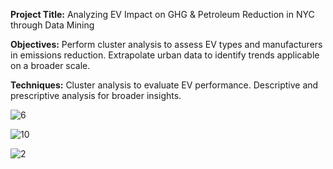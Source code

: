 **Project Title:**
Analyzing EV Impact on GHG & Petroleum Reduction in NYC through Data Mining

**Objectives:**
Perform cluster analysis to assess EV types and manufacturers in emissions reduction.
Extrapolate urban data to identify trends applicable on a broader scale.

**Techniques:**
Cluster analysis to evaluate EV performance.
Descriptive and prescriptive analysis for broader insights.


![6](https://github.com/abhinav14kr/Electronic_Vehicular_Emission_NY/assets/139970672/1c7665e9-d51d-4af9-9aea-0c6fd1997f47)

![10](https://github.com/abhinav14kr/Electronic_Vehicular_Emission_NY/assets/139970672/1624e716-008e-4bc8-af2d-d3dc7e2bb054)

![2](https://github.com/abhinav14kr/Electronic_Vehicular_Emission_NY/assets/139970672/27895a2f-3dc0-4b42-91ed-64ab8049cd0b)
